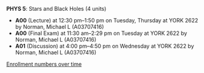 **PHYS 5**: Stars and Black Holes (4 units)

- **A00** (Lecture) at 12:30 pm–1:50 pm on Tuesday, Thursday at YORK 2622 by Norman, Michael L (A03707416)
- **A00** (Final Exam) at 11:30 am–2:29 pm on Tuesday at YORK 2622 by Norman, Michael L (A03707416)
- **A01** (Discussion) at 4:00 pm–4:50 pm on Wednesday at YORK 2622 by Norman, Michael L (A03707416)

[Enrollment numbers over time](./PHYS5.tsv)
